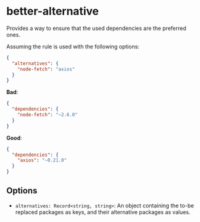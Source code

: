 # better-alternative

Provides a way to ensure that the used dependencies are the preferred ones.

Assuming the rule is used with the following options:
```json
{
  "alternatives": {
    "node-fetch": "axios"
  }
}

```

__**Bad**__:

```json
{
  "dependencies": {
    "node-fetch": "~2.6.0"
  }
}

````


__**Good**__:

```json
{
  "dependencies": {
    "axios": "~0.21.0"
  }
}

````

## Options
- `alternatives: Record<string, string>`: An object containing the to-be replaced packages as keys, and their alternative packages as values.

